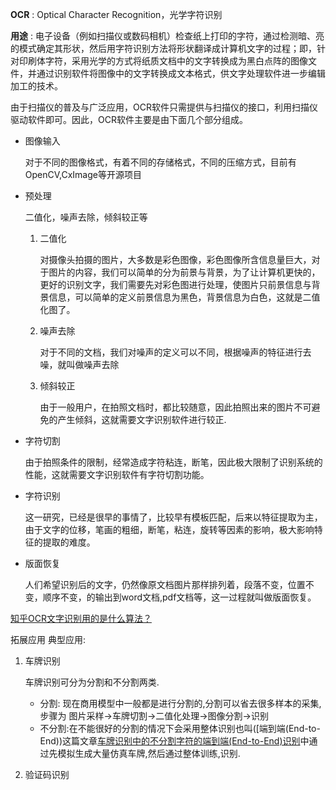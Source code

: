 **OCR** : Optical Character Recognition，光学字符识别

**用途** : 电子设备（例如扫描仪或数码相机）检查纸上打印的字符，通过检测暗、亮的模式确定其形状，然后用字符识别方法将形状翻译成计算机文字的过程；即，针对印刷体字符，采用光学的方式将纸质文档中的文字转换成为黑白点阵的图像文件，并通过识别软件将图像中的文字转换成文本格式，供文字处理软件进一步编辑加工的技术。

由于扫描仪的普及与广泛应用，OCR软件只需提供与扫描仪的接口，利用扫描仪驱动软件即可。因此，OCR软件主要是由下面几个部分组成。

-   图像输入

    对于不同的图像格式，有着不同的存储格式，不同的压缩方式，目前有OpenCV,CxImage等开源项目

-   预处理

    二值化，噪声去除，倾斜较正等

    1.  二值化

        对摄像头拍摄的图片，大多数是彩色图像，彩色图像所含信息量巨大，对于图片的内容，我们可以简单的分为前景与背景，为了让计算机更快的，更好的识别文字，我们需要先对彩色图进行处理，使图片只前景信息与背景信息，可以简单的定义前景信息为黑色，背景信息为白色，这就是二值化图了。

    2.  噪声去除

        对于不同的文档，我们对噪声的定义可以不同，根据噪声的特征进行去噪，就叫做噪声去除

    3.  倾斜较正

        由于一般用户，在拍照文档时，都比较随意，因此拍照出来的图片不可避免的产生倾斜，这就需要文字识别软件进行较正.

-   字符切割

    由于拍照条件的限制，经常造成字符粘连，断笔，因此极大限制了识别系统的性能，这就需要文字识别软件有字符切割功能。

-   字符识别

    这一研究，已经是很早的事情了，比较早有模板匹配，后来以特征提取为主，由于文字的位移，笔画的粗细，断笔，粘连，旋转等因素的影响，极大影响特征的提取的难度。

-   版面恢复

    人们希望识别后的文字，仍然像原文档图片那样排列着，段落不变，位置不变，顺序不变，的输出到word文档,pdf文档等，这一过程就叫做版面恢复。

[知乎OCR文字识别用的是什么算法？](https://www.zhihu.com/question/20191727)

拓展应用 典型应用:

1.  车牌识别

    车牌识别可分为分割和不分割两类.

    -   分割: 现在商用模型中一般都是进行分割的,分割可以省去很多样本的采集,步骤为 图片采样->车牌切割->二值化处理->图像分割->识别
    -   不分割:在不能很好的分割的情况下会采用整体识别也叫([端到端(End-to-End))这篇文章[车牌识别中的不分割字符的端到端(End-to-End)识别](http://blog.csdn.net/relocy/article/details/52174198)中通过先模拟生成大量仿真车牌,然后通过整体训练,识别.

2.  验证码识别

